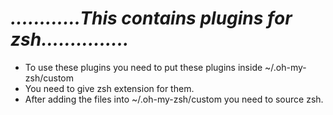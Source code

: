 # *............This contains plugins for zsh...............*

  * To use these plugins you need to put these plugins inside ~/.oh-my-zsh/custom
  * You need to give zsh extension for them.
  * After adding the files into ~/.oh-my-zsh/custom you need to source zsh.
